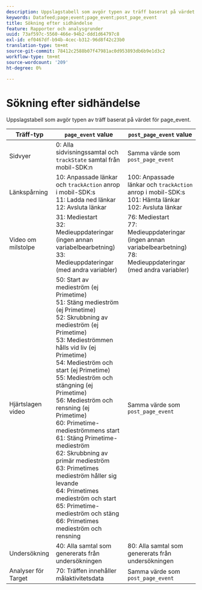 ```yaml
---
description: Uppslagstabell som avgör typen av träff baserat på värdet för page_event.
keywords: Datafeed;page;event;page_event;post_page_event
title: Sökning efter sidhändelse
feature: Rapporter och analysgrunder
uuid: 73af597c-5560-466e-94b2-ddd1d64797c8
exl-id: ef0467df-b94b-4cec-b312-96d8f42c23b0
translation-type: tm+mt
source-git-commit: 78412c2588b07f47981ac0d953893db6b9e1d3c2
workflow-type: tm+mt
source-wordcount: '209'
ht-degree: 0%

---
```


# Sökning efter sidhändelse

Uppslagstabell som avgör typen av träff baserat på värdet för page_event.

| Träff-typ | `page_event` value | `post_page_event` value |
| --- | --- | --- |
| Sidvyer | 0: Alla sidvisningssamtal och `trackState` samtal från mobil-SDK:n | Samma värde som `post_page_event` |
| Länkspårning | 10: Anpassade länkar och `trackAction` anrop i mobil-SDK:s<br>11: Ladda ned länkar<br>12: Avsluta länkar | 100: Anpassade länkar och `trackAction` anrop i mobil-SDK:s<br>101: Hämta länkar<br>102: Avsluta länkar |
| Video om milstolpe | 31: Mediestart<br>32: Medieuppdateringar (ingen annan variabelbearbetning)<br>33: Medieuppdateringar (med andra variabler) | 76: Mediestart<br>77: Medieuppdateringar (ingen annan variabelbearbetning)<br>78: Medieuppdateringar (med andra variabler) |
| Hjärtslagen video | 50: Start av medieström (ej Primetime)<br>51: Stäng medieström (ej Primetime)<br>52: Skrubbning av medieström (ej Primetime)<br>53: Medieströmmen hålls vid liv (ej Primetime)<br>54: Medieström och start (ej Primetime)<br>55: Medieström och stängning (ej Primetime)<br>56: Medieström och rensning (ej Primetime)<br>60: Primetime-medieströmmens start<br>61: Stäng Primetime-medieström<br>62: Skrubbning av primär medieström<br>63: Primetimes medieström håller sig levande<br>64: Primetimes medieström och start<br>65: Primetime-medieström och stäng<br>66: Primetimes medieström och rensning | Samma värde som `post_page_event` |
| Undersökning | 40: Alla samtal som genererats från undersökningen | 80: Alla samtal som genererats från undersökningen |
| Analyser för Target | 70: Träffen innehåller målaktivitetsdata | Samma värde som `post_page_event` |
